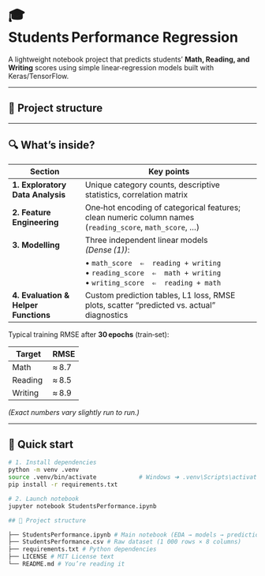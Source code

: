 # 🎓 Students Performance Regression

A lightweight notebook project that predicts students’ **Math, Reading, and Writing** scores using simple linear‑regression models built with Keras/TensorFlow.

---

## 📁 Project structure


---

## 🔍 What’s inside?

| Section                               | Key points                                                                                              |
|---------------------------------------|----------------------------------------------------------------------------------------------------------|
| **1. Exploratory Data Analysis**      | Unique category counts, descriptive statistics, correlation matrix                                       |
| **2. Feature Engineering**            | One‑hot encoding of categorical features; clean numeric column names (`reading_score`, `math_score`, …) |
| **3. Modelling**                      | Three independent linear models *(Dense (1))*:                                                            |
|                                       | • `math_score  ⇐  reading + writing`  <br>• `reading_score  ⇐  math + writing`  <br>• `writing_score  ⇐  reading + math` |
| **4. Evaluation & Helper Functions**  | Custom prediction tables, L1 loss, RMSE plots, scatter “predicted vs. actual” diagnostics                |

Typical training RMSE after **30 epochs** (train‑set):

| Target   | RMSE |
|----------|------|
| Math     | ≈ 8.7 |
| Reading  | ≈ 8.5 |
| Writing  | ≈ 8.9 |

*(Exact numbers vary slightly run to run.)*

---

## 🚀 Quick start

```bash
# 1. Install dependencies
python -m venv .venv
source .venv/bin/activate            # Windows ➜ .venv\Scripts\activate
pip install -r requirements.txt

# 2. Launch notebook
jupyter notebook StudentsPerformance.ipynb

## 📁 Project structure

├── StudentsPerformance.ipynb # Main notebook (EDA → models → predictions)
├── StudentsPerformance.csv # Raw dataset (1 000 rows × 8 columns)
├── requirements.txt # Python dependencies
├── LICENSE # MIT License text
└── README.md # You’re reading it


